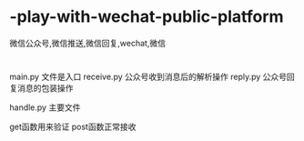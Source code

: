 # -play-with-wechat-public-platform
微信公众号,微信推送,微信回复,wechat,微信
#
main.py 文件是入口
receive.py 公众号收到消息后的解析操作
reply.py 公众号回复消息的包装操作


handle.py 主要文件

get函数用来验证
post函数正常接收

